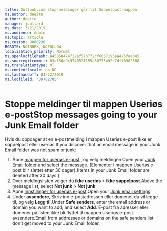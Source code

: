 ```yaml
---
title: Outlook.com stop-meldinger går til Søppelpost-mappen
ms.author: daeite
author: daeite
manager: joallard
ms.date: 3/21/2019
ms.audience: Admin
ms.topic: article
ms.custom: 9000290
ROBOTS: NOINDEX, NOFOLLOW
localization_priority: Normal
ms.openlocfilehash: a45058474722af57b772cf6637195aa475faa045
ms.sourcegitcommit: 03a156a9c9740521155a30775492c7dff0982588
ms.translationtype: MT
ms.contentlocale: nb-NO
ms.lasthandoff: 03/22/2019
ms.locfileid: "30782705"
---
```

# <a name="stop-messages-going-to-your-junk-email-folder"></a><span data-ttu-id="3859b-102">Stoppe meldinger til mappen Useriøs e-post</span><span class="sxs-lookup"><span data-stu-id="3859b-102">Stop messages going to your Junk Email folder</span></span>

<span data-ttu-id="3859b-103">Hvis du oppdager at en e-postmelding i mappen Useriøs e-post ikke er søppelpost eller useriøs:</span><span class="sxs-lookup"><span data-stu-id="3859b-103">If you discover that an email message in your Junk Email folder was not spam or junk:</span></span>

1. <span data-ttu-id="3859b-104">Åpne [mappen for useriøs e-post](https://outlook.live.com/mail/junkemail) , og velg meldingen.</span><span class="sxs-lookup"><span data-stu-id="3859b-104">Open your [Junk Email folder](https://outlook.live.com/mail/junkemail) and select the message.</span></span> <span data-ttu-id="3859b-105">(Elementer i mappen Useriøs e-post blir slettet etter 30 dager).</span><span class="sxs-lookup"><span data-stu-id="3859b-105">(Items in your Junk Email folder are deleted after 30 days.)</span></span>
1. <span data-ttu-id="3859b-106">Over meldingslisten velger du **ikke useriøs** > **ikke søppelpost**.</span><span class="sxs-lookup"><span data-stu-id="3859b-106">Above the message list, select **Not junk** > **Not junk**.</span></span>
1. <span data-ttu-id="3859b-107">Åpne [Innstillinger for useriøs e-post](https://go.microsoft.com/fwlink/?linkid=2035804).</span><span class="sxs-lookup"><span data-stu-id="3859b-107">Open your [Junk email settings](https://go.microsoft.com/fwlink/?linkid=2035804).</span></span>
1. <span data-ttu-id="3859b-108">Under **avsendere**, Skriv inn e-postadressen eller domenet du vil legge til, og velg **Legg til**.</span><span class="sxs-lookup"><span data-stu-id="3859b-108">Under **Safe senders**, enter the email address or domain you want to add, and select **Add**.</span></span> <span data-ttu-id="3859b-109">E-post fra adresser eller domener på listen ikke bli flyttet til mappen Useriøs e-post avsendere.</span><span class="sxs-lookup"><span data-stu-id="3859b-109">Email from addresses or domains on the safe senders list don't get moved to your Junk Email folder.</span></span>